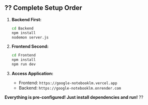 ## ?? Complete Setup Order

1. **Backend First:**
   ```bash
   cd Backend
   npm install
   nodemon server.js
   ```

2. **Frontend Second:**
   ```bash
   cd Frontend
   npm install
   npm run dev
   ```

3. **Access Application:**
   - Frontend: `https://google-notebooklm.vercel.app`
   - Backend: `https://google-notebooklm.onrender.com`

**Everything is pre-configured! Just install dependencies and run!** ??